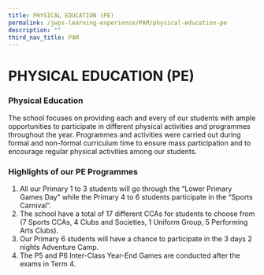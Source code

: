 ```yaml
---
title: PHYSICAL EDUCATION (PE)
permalink: /jwps-learning-experience/PAM/physical-education-pe
description: ""
third_nav_title: PAM
---
```

# PHYSICAL EDUCATION (PE)

### Physical Education

The school focuses on providing each and every of our students with ample opportunities to participate in different physical activities and programmes throughout the year. Programmes and activities were carried out during formal and non-formal curriculum time to ensure mass participation and to encourage regular physical activities among our students.

  

### Highlights of our PE Programmes

1.  All our Primary 1 to 3 students will go through the “Lower Primary Games Day” while the Primary 4 to 6 students participate in the “Sports Carnival”.
2.  The school have a total of 17 different CCAs for students to choose from (7 Sports CCAs, 4 Clubs and Societies, 1 Uniform Group, 5 Performing Arts Clubs).
3.  Our Primary 6 students will have a chance to participate in the 3 days 2 nights Adventure Camp.
4.  The P5 and P6 Inter-Class Year-End Games are conducted after the exams in Term 4.